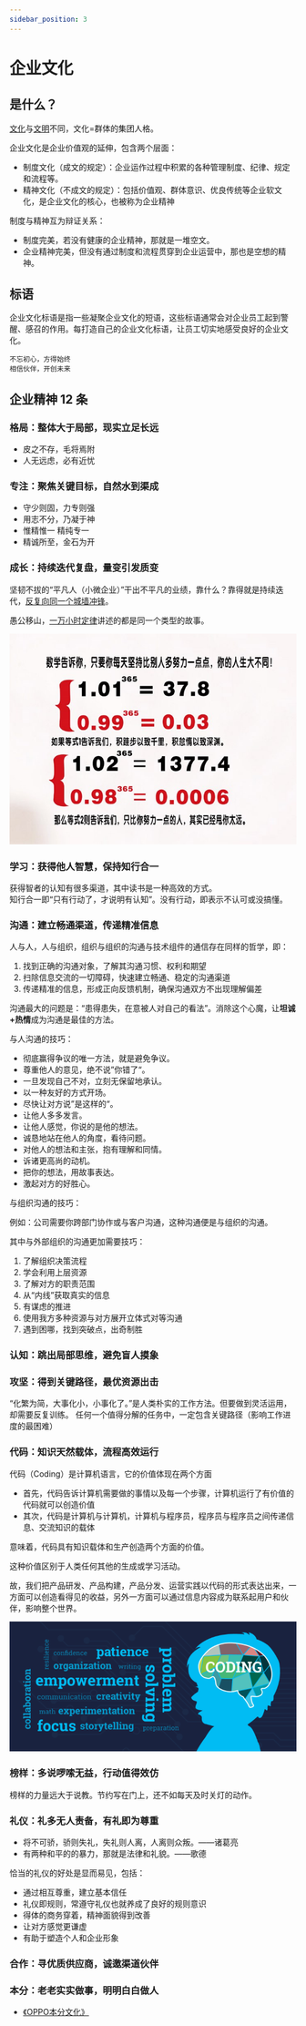 ```yaml
---
sidebar_position: 3
---
```

# 企业文化

## 是什么？

[文化](https://www.zhihu.com/question/19762179)与[文明](https://baike.baidu.com/item/四个文明/7812158)不同，文化=群体的集团人格。

企业文化是企业价值观的延伸，包含两个层面：

* 制度文化（成文的规定）：企业运作过程中积累的各种管理制度、纪律、规定和流程等。
* 精神文化（不成文的规定）：包括价值观、群体意识、优良传统等企业软文化，是企业文化的核心，也被称为企业精神

制度与精神互为辩证关系：

* 制度完美，若没有健康的企业精神，那就是一堆空文。  
* 企业精神完美，但没有通过制度和流程贯穿到企业运营中，那也是空想的精神。

## 标语

企业文化标语是指一些凝聚企业文化的短语，这些标语通常会对企业员工起到警醒、感召的作用。每打造自己的企业文化标语，让员工切实地感受良好的企业文化。  

```
不忘初心，方得始终
相信伙伴，开创未来
```

## 企业精神 12 条

### 格局：整体大于局部，现实立足长远

* 皮之不存，毛将焉附
* 人无远虑，必有近忧

### 专注：聚焦关键目标，自然水到渠成

* 守少则固，力专则强
* 用志不分，乃凝于神
* 惟精惟一 精纯专一
* 精诚所至，金石为开

### 成长：持续迭代复盘，量变引发质变

坚韧不拔的“平凡人（小微企业）”干出不平凡的业绩，靠什么？靠得就是持续迭代，[反复向同一个城墙冲锋](https://www.sohu.com/a/74663998_115362)。

愚公移山，[一万小时定律](https://baike.baidu.com/item/一万小时定律/8255848)讲述的都是同一个类型的故事。  

![](img/square.png)

### 学习：获得他人智慧，保持知行合一

获得智者的认知有很多渠道，其中读书是一种高效的方式。  
知行合一即“只有行动了，才说明有认知”。没有行动，即表示不认可或没搞懂。

### 沟通：建立畅通渠道，传递精准信息

人与人，人与组织，组织与组织的沟通与技术组件的通信存在同样的哲学，即：

1. 找到正确的沟通对象，了解其沟通习惯、权利和期望
1. 扫除信息交流的一切障碍，快速建立畅通、稳定的沟通渠道
2. 传递精准的信息，形成正向反馈机制，确保沟通双方不出现理解偏差

沟通最大的问题是：“患得患失，在意被人对自己的看法”。消除这个心魔，让**坦诚+热情**成为沟通是最佳的方法。  

与人沟通的技巧：  

* 彻底赢得争议的唯一方法，就是避免争议。
* 尊重他人的意见，绝不说”你错了“。
* 一旦发现自己不对，立刻无保留地承认。
* 以一种友好的方式开场。
* 尽快让对方说”是这样的“。
* 让他人多多发言。
* 让他人感觉，你说的是他的想法。
* 诚恳地站在他人的角度，看待问题。
* 对他人的想法和主张，抱有理解和同情。
* 诉诸更高尚的动机。
* 把你的想法，用故事表达。
* 激起对方的好胜心。

与组织沟通的技巧：

例如：公司需要你跨部门协作或与客户沟通，这种沟通便是与组织的沟通。  

其中与外部组织的沟通更加需要技巧：  

1. 了解组织决策流程
2. 学会利用上层资源
3. 了解对方的职责范围
4. 从“内线”获取真实的信息
5. 有谋虑的推进
7. 使用我方多种资源与对方展开立体式对等沟通
5. 遇到困哪，找到突破点，出奇制胜


### 认知：跳出局部思维，避免盲人摸象

### 攻坚：得到关键路径，最优资源出击

“化繁为简，大事化小，小事化了。”是人类朴实的工作方法。但要做到灵活运用，却需要反复训练。
任何一个值得分解的任务中，一定包含关键路径（影响工作进度的最困难）

### 代码：知识天然载体，流程高效运行

代码（Coding）是计算机语言，它的价值体现在两个方面

- 首先，代码告诉计算机需要做的事情以及每一个步骤，计算机运行了有价值的代码就可以创造价值
- 其次，代码是计算机与计算机，计算机与程序员，程序员与程序员之间传递信息、交流知识的载体

意味着，代码具有知识载体和生产创造两个方面的价值。

这种价值区别于人类任何其他的生成或学习活动。

故，我们把产品研发、产品构建，产品分发、运营实践以代码的形式表达出来，一方面可以创造看得见的收益，另外一方面可以通过信息内容成为联系起用户和伙伴，影响整个世界。

![](img/coding.png)

### 榜样：多说啰嗦无益，行动值得效仿

榜样的力量远大于说教。节约写在门上，还不如每天及时关灯的动作。

### 礼仪：礼多无人责备，有礼即为尊重

* 将不可骄，骄则失礼，失礼则人离，人离则众叛。——诸葛亮
* 有两种和平的的暴力，那就是法律和礼貌。——歌德

恰当的礼仪的好处是显而易见，包括：

* 通过相互尊重，建立基本信任
* 礼仪即规则，常遵守礼仪也就养成了良好的规则意识
* 得体的商务穿着，精神面貌得到改善
* 让对方感觉更谦虚
* 有助于塑造个人和企业形象

### 合作：寻优质供应商，诚邀渠道伙伴

### 本分：老老实实做事，明明白白做人

* [《OPPO本分文化》](https://zhuanlan.zhihu.com/p/515913288)



